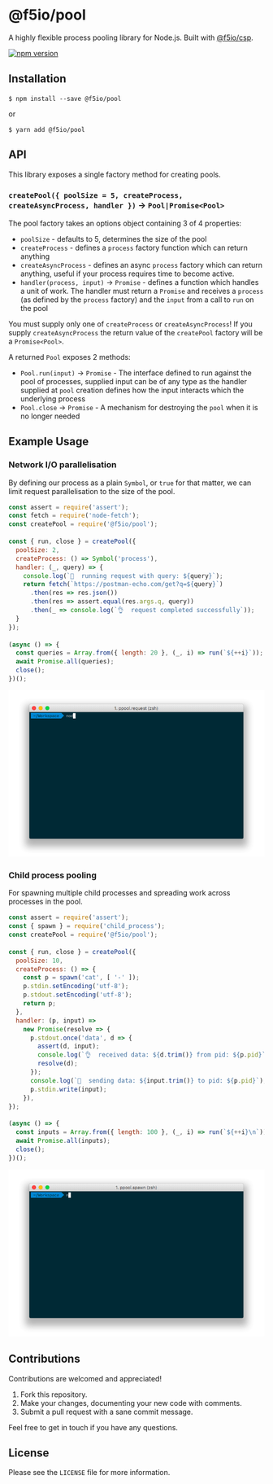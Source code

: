 # @f5io/pool

A highly flexible process pooling library for Node.js. Built with [@f5io/csp](https://github.com/f5io/csp).

[![npm version](https://badge.fury.io/js/%40f5io%2Fpool.svg)](https://badge.fury.io/js/%40f5io%2Fpool)

## Installation

```
$ npm install --save @f5io/pool
```

or

```
$ yarn add @f5io/pool
```

## API

This library exposes a single factory method for creating pools.

### `createPool({ poolSize = 5, createProcess, createAsyncProcess, handler })` -> `Pool|Promise<Pool>`

The pool factory takes an options object containing 3 of 4 properties:

- `poolSize` - defaults to 5, determines the size of the pool
- `createProcess` - defines a `process` factory function which can return anything
- `createAsyncProcess` - defines an async `process` factory which can return anything, useful if your process requires time to become active.
- `handler(process, input)` -> `Promise` - defines a function which handles a unit of work. The handler must return a `Promise` and receives a `process` (as defined by the `process` factory) and the `input` from a call to `run` on the pool

You must supply only one of `createProcess` or `createAsyncProcess`! If you supply `createAsyncProcess` the return value of the `createPool` factory will be a `Promise<Pool>`.

A returned `Pool` exposes 2 methods:

- `Pool.run(input)` -> `Promise` - The interface defined to run against the pool of processes, supplied input can be of any type as the handler supplied at `pool` creation defines how the input interacts which the underlying process
- `Pool.close` -> `Promise` - A mechanism for destroying the `pool` when it is no longer needed

## Example Usage

### Network I/O parallelisation

By defining our process as a plain `Symbol`, or `true` for that matter, we can limit request parallelisation to the size of the pool.

```javascript
const assert = require('assert');
const fetch = require('node-fetch');
const createPool = require('@f5io/pool');

const { run, close } = createPool({
  poolSize: 2,
  createProcess: () => Symbol('process'),
  handler: (_, query) => {
    console.log(`🚀  running request with query: ${query}`);
    return fetch(`https://postman-echo.com/get?q=${query}`)
      .then(res => res.json())
      .then(res => assert.equal(res.args.q, query))
      .then(_ => console.log(`👌  request completed successfully`));
  }
});

(async () => {
  const queries = Array.from({ length: 20 }, (_, i) => run(`${++i}`));
  await Promise.all(queries);
  close();
})();
```

![request parallelisation](/assets/pool.request.gif?raw=true)

### Child process pooling

For spawning multiple child processes and spreading work across processes in the pool.

```javascript
const assert = require('assert');
const { spawn } = require('child_process');
const createPool = require('@f5io/pool');

const { run, close } = createPool({
  poolSize: 10,
  createProcess: () => {
    const p = spawn('cat', [ '-' ]);
    p.stdin.setEncoding('utf-8');
    p.stdout.setEncoding('utf-8'); 
    return p;
  },
  handler: (p, input) =>
    new Promise(resolve => {
      p.stdout.once('data', d => {
        assert(d, input);
        console.log(`👌  received data: ${d.trim()} from pid: ${p.pid}`);
        resolve(d);
      });
      console.log(`🚀  sending data: ${input.trim()} to pid: ${p.pid}`);
      p.stdin.write(input);
    }),   
});

(async () => {
  const inputs = Array.from({ length: 100 }, (_, i) => run(`${++i}\n`));
  await Promise.all(inputs);
  close();
})();
```

![child process pool](/assets/pool.spawn.gif?raw=true)

## Contributions

Contributions are welcomed and appreciated!

1. Fork this repository.
1. Make your changes, documenting your new code with comments.
1. Submit a pull request with a sane commit message.

Feel free to get in touch if you have any questions.

## License

Please see the `LICENSE` file for more information.

